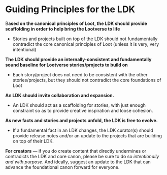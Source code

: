 # Guiding Principles for the LDK

B**ased on the canonical principles of Loot, the LDK should provide scaffolding in order to help bring the Lootverse to life**

* Stories and projects built on top of the LDK should not fundamentally contradict the core canonical principles of Loot (unless it is very, very intentional)

**The LDK should provide an internally-consistent and fundamentally sound baseline for Lootverse stories/projects to build on**

* Each story/project does not need to be consistent with the other stories/projects, but they should not contradict the core foundations of Loot

**An LDK should invite collaboration and expansion.**

* An LDK should act as a scaffolding for stories, with just enough constraint so as to provide creative inspiration and loose cohesion.

**As new facts and stories and projects unfold, the LDK is free to evolve.**

* If a fundamental fact in an LDK changes, the LDK curator(s) should provide release notes and/or an update to the projects that are building on top of their LDK.

**For creators** — if you do create content that directly undermines or contradicts the LDK and core canon, please be sure to do so _intentionally and with purpose_. And ideally, suggest an update to the LDK that can advance the foundational canon forward for everyone.

